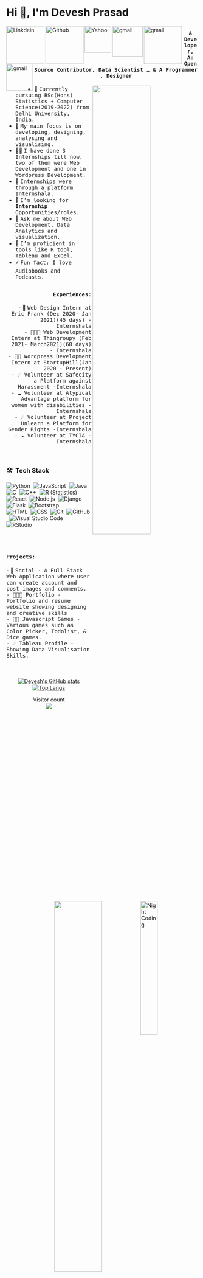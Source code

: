 
<h1 >Hi 👋, I'm Devesh Prasad</h1>
<a href="https://www.linkedin.com/in/devesh-prasad/">
  <img align="left" alt="Linkdein" width="100px" src="https://img.shields.io/badge/Linkedin-0A66C2?style=for-the-badge&logo=Linkedin&logoColor=white" />
</a>
<a href="https://github.com/deveshprasad">
  <img align="left" alt="Github" width="100px" src="https://img.shields.io/badge/Github-181717?style=for-the-badge&logo=Github&logoColor=white" />
</a>
<a href="mailto:deveshprasad577@yahoo.com">
  <img align="left" alt="Yahoo" width="70px" src="https://img.shields.io/badge/Yahoo-720E9E?style=for-the-badge&logo=YahooIn&logoColor=white" />
</a>
<a href="mailto:deveshprasad99911@gmail.com">
  <img align="left" alt="gmail" width="80px" src="https://img.shields.io/badge/Gmail-EA4335?style=for-the-badge&logo=Gmail&logoColor=white" />
</a>
<a href="https://public.tableau.com/profile/devesh5578#!/">
  <img align="left" alt="gmail" width="100px" src="https://img.shields.io/badge/Tableau-000?style=for-the-badge&logo=Tableau&logoColor=white" />
</a>
<a href="https://drive.google.com/file/d/1AI6Cvf1WNS6xSFh7a5xqrQAxMsp3LMUz/view?usp=sharing">
  <img align="left" alt="gmail" width="70px" src="https://img.shields.io/badge/resume-fff?style=for-the-badge&logo=resume&logoColor=auto" />
</a>


## <p align="center"><h4 align="center"><samp> A Developer, An Open Source Contributor, Data Scientist ☁  & A Programmer , Designer  </samp></h4></p>

<div>

<img align="right" src="https://user-images.githubusercontent.com/63739986/110805639-498c1a80-82a7-11eb-8b79-b2e60c503760.gif" width="55%"/>
  

- 👷 <samp>Currently pursuing BSc(Hons) Statistics + Computer Science(2019-2022) from Delhi University, India.
- 🔭 <samp>My main focus is on developing, designing, analysing and visualising.
- ✍🏻 <samp>I have done 3 Internships till now, two of them were Web Development and one in Wordpress Development.
- 🥇 <samp>Internships were through a platform Internshala. 
- 💼 <samp>I’m looking for **Internship** Opportunities/roles.
- 💬 <samp>Ask me about Web Development, Data Analytics and visualization.
- 🤔 <samp>I’m proficient in tools like R tool, Tableau and Excel.
- ⚡ <samp>Fun fact: I love Audiobooks and Podcasts.
</div>

##
<div align="right">
  <img align="left" src="https://user-images.githubusercontent.com/63739986/110807160-c2d83d00-82a8-11eb-8453-52767b463f9d.gif" width="50%"/>
<h4><b><samp>Experiences:</samp></b></h4>
- 👷 <samp>Web Design Intern at Eric Frank (Dec 2020- Jan 2021)(45 days) - Internshala<br>
- 👨🏾‍💻 <samp>Web Development Intern at Thingroupy (Feb 2021- March2021)(60 days) - Internshala<br>
- 🕵🏻 <samp>Wordpress Development Intern at StartupHill(Jan 2020 - Present)<br>
- ☄️ <samp>Volunteer at Safecity a Platform against Harassment -Internshala<br>
- ☁ <samp>Volunteer at Atypical Advantage platform for women with disabilities -Internshala<br>
- ☄️ <samp>Volunteer at Project Unlearn a Platform for Gender Rights -Internshala<br>
- ☁ <samp>Volunteer at TYCIA  -Internshala<br>
</div>
<br><br>

<img alt="Night Coding" src="https://i.imgur.com/rTZkf4K.gif" width="30%" align="right"/>

### 🛠 &nbsp;Tech Stack

![Python](https://img.shields.io/badge/-Python-05122A?style=flat&logo=python)&nbsp;
![JavaScript](https://img.shields.io/badge/-JavaScript-05122A?style=flat&logo=javascript)&nbsp;
![Java](https://img.shields.io/badge/-Java-05122A?style=flat&logo=Java&logoColor=FFA518)&nbsp;
![C](https://img.shields.io/badge/-C-05122A?style=flat&logo=C&logoColor=A8B9CC)&nbsp;
![C++](https://img.shields.io/badge/-C++-05122A?style=flat&logo=C%2B%2B&logoColor=00599C)&nbsp;
![R (Statistics)](https://img.shields.io/badge/-R-05122A?style=flat&logo=R&logoColor=276DC3)\
![React](https://img.shields.io/badge/-React-05122A?style=flat&logo=react)&nbsp;
![Node.js](https://img.shields.io/badge/-Node.js-05122A?style=flat&logo=node.js)&nbsp;
![Django](https://img.shields.io/badge/-Django-05122A?style=flat&logo=django&logoColor=092E20)&nbsp;
![Flask](https://img.shields.io/badge/-Flask-05122A?style=flat&logo=flask)&nbsp;
![Bootstrap](https://img.shields.io/badge/-Bootstrap-05122A?style=flat&logo=bootstrap&logoColor=563D7C)\
![HTML](https://img.shields.io/badge/-HTML-05122A?style=flat&logo=HTML5)&nbsp;
![CSS](https://img.shields.io/badge/-CSS-05122A?style=flat&logo=CSS3&logoColor=1572B6)&nbsp;
![Git](https://img.shields.io/badge/-Git-05122A?style=flat&logo=git)&nbsp;
![GitHub](https://img.shields.io/badge/-GitHub-05122A?style=flat&logo=github)&nbsp;
![Visual Studio Code](https://img.shields.io/badge/-Visual%20Studio%20Code-05122A?style=flat&logo=visual-studio-code&logoColor=007ACC)&nbsp;
![RStudio](https://img.shields.io/badge/-RStudio-05122A?style=flat&logo=rstudio)&nbsp;

<div>
  <br><br>
<img align="right" src="https://user-images.githubusercontent.com/63739986/110834291-62a2c480-82c3-11eb-91bd-076dcbc044c7.gif" width="50%"/>
<h4><b><samp>Projects:</samp></b></h4>
- 👷 <samp>Social - A Full Stack Web Application where user can create account and post images and comments.<br>
- 👨🏾‍💻 <samp>Portfolio - Portfolio and resume website showing designing and creative skills<br>
- 🕵🏻 <samp>Javascript Games - Various games such as Color Picker, Todolist, & Dice games.<br>
- ☄️ <samp>Tableau Profile - Showing Data Visualisation Skills.<br>
</div>
<div align="center" style="margin-top:20px">
  <br>
  <img align="left" src="https://media.giphy.com/media/JsJX1hZDov9V2QZyyG/giphy.gif" width="30%"/>

[![Devesh's GitHub stats](https://github-readme-stats.vercel.app/api?username=deveshprasad&show_icons=true&theme=dark)](https://github.com/deveshprasad/github-readme-stats)
[![Top Langs](https://github-readme-stats.vercel.app/api/top-langs/?username=deveshprasad&layout=compact&show_icons=true&theme=dark)](https://github.com/deveshprasad/github-readme-stats)

<p align="center"> 
  Visitor count<br>
  <img src="https://profile-counter.glitch.me/deveshprasad/count.svg" />
</p>
 
 
 
</div>






